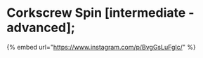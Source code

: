 # Corkscrew Spin \[intermediate - advanced];

{% embed url="https://www.instagram.com/p/BvgGsLuFgIc/" %}